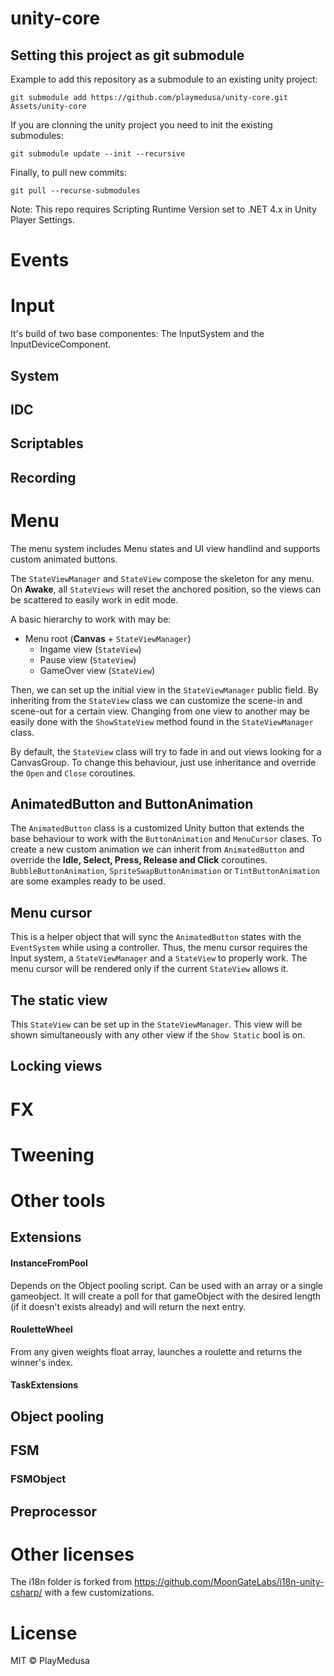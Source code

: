 # unity-core
## Setting this project as git submodule
Example to add this repository as a submodule to an existing unity project:
```
git submodule add https://github.com/playmedusa/unity-core.git  Assets/unity-core
```

If you are clonning the unity project you need to init the existing submodules:
```
git submodule update --init --recursive
```

Finally, to pull new commits:
```
git pull --recurse-submodules
```

Note: This repo requires Scripting Runtime Version set to .NET 4.x in Unity Player Settings.

# Events

# Input
It's build of two base componentes: The InputSystem and the InputDeviceComponent.
## System
## IDC
## Scriptables
## Recording

# Menu
The menu system includes Menu states and UI view handlind and supports custom animated buttons.

The ```StateViewManager``` and ```StateView``` compose the skeleton for any menu.
On **Awake**, all ```StateViews``` will reset the anchored position, so the views can be scattered to easily work in edit mode.

A basic hierarchy to work with may be:
 
 - Menu root (**Canvas** + ```StateViewManager```)
	- Ingame view (```StateView```)
	- Pause view (```StateView```)
	- GameOver view (```StateView```)

Then, we can set up the initial view in the ```StateViewManager``` public field.
By inheriting from the ```StateView``` class we can customize the scene-in and scene-out for a certain view.
Changing from one view to another may be easily done with the ```ShowStateView``` method found in the ```StateViewManager``` class.

By default, the ```StateView``` class will try to fade in and out views looking for a CanvasGroup.
To change this behaviour, just use inheritance and override the ```Open``` and ```Close``` coroutines.

## AnimatedButton and ButtonAnimation
The ```AnimatedButton``` class is a customized Unity button that extends the base behaviour to work with the ```ButtonAnimation``` and ```MenuCursor``` clases.
To create a new custom animation we can inherit from ```AnimatedButton``` and override the **Idle, Select, Press, Release and Click** coroutines. ```BubbleButtonAnimation```, ```SpriteSwapButtonAnimation``` or ```TintButtonAnimation``` are some examples ready to be used.

## Menu cursor
This is a helper object that will sync the ```AnimatedButton``` states with the ```EventSystem``` while using a controller. Thus, the menu cursor requires the Input system, a ```StateViewManager``` and a ```StateView``` to properly work.
The menu cursor will be rendered only if the current ```StateView``` allows it.

## The static view
This ```StateView``` can be set up in the ```StateViewManager```. This view will be shown simultaneously with any other view if the ```Show Static``` bool is on.

## Locking views

# FX

# Tweening

# Other tools
## Extensions
#### InstanceFromPool
Depends on the Object pooling script. Can be used with an array or a single gameobject.
It will create a poll for that gameObject with the desired length (if it doesn't exists already) and will return the next entry.

#### RouletteWheel
From any given weights float array, launches a roulette and returns the winner's index.

#### TaskExtensions

## Object pooling
## FSM
### FSMObject

## Preprocessor

# Other licenses
The i18n folder is forked from https://github.com/MoonGateLabs/i18n-unity-csharp/ with a few customizations.

# License
MIT © PlayMedusa
